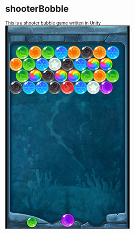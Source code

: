 # shooterBobble
This is a shooter bubble game written in Unity<br/>
![image](https://github.com/askaleroux/shooterBobble/blob/master/gamePlay.PNG)
